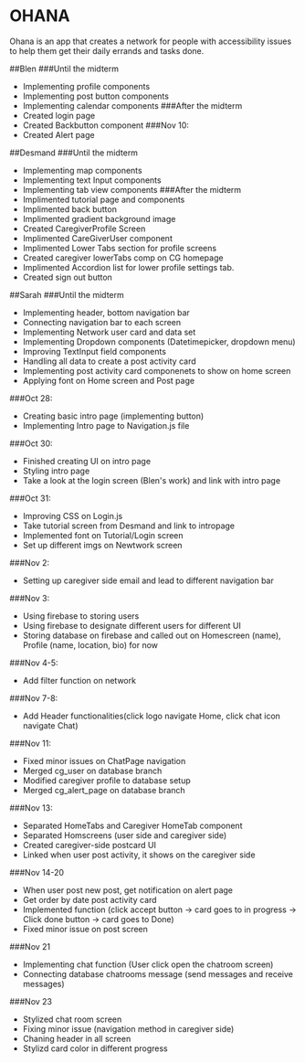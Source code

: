 # OHANA
Ohana is an app that creates a network for people with accessibility issues to help them get their daily errands and tasks done.

##Blen
###Until the midterm
- Implementing profile components
- Implementing post button components
- Implementing calendar components
###After the midterm
- Created login page 
- Created Backbutton component
###Nov 10:
- Created Alert page

##Desmand
###Until the midterm
- Implementing map components
- Implementing text Input components
- Implementing tab view components
###After the midterm
- Implimented tutorial page and components
- Implimented back button
- Implimented gradient background image
- Created CaregiverProfile Screen
- Implimented CareGiverUser component
- Implimented Lower Tabs section for profile screens 
- Created caregiver lowerTabs comp on CG homepage
- Implimented Accordion list for lower profile settings tab.
- Created sign out button

##Sarah
###Until the midterm
- Implementing header, bottom navigation bar
- Connecting navigation bar to each screen
- Implementing Network user card and data set
- Implementing Dropdown components (Datetimepicker, dropdown menu)
- Improving TextInput field components
- Handling all data to create a post activity card
- Implementing post activity card componenets to show on home screen
- Applying font on Home screen and Post page

###Oct 28:
- Creating basic intro page (implementing button)
- Implementing Intro page to Navigation.js file

###Oct 30:
- Finished creating UI on intro page
- Styling intro page
- Take a look at the login screen (Blen's work) and link with intro page

###Oct 31:
- Improving CSS on Login.js
- Take tutorial screen from Desmand and link to intropage
- Implemented font on Tutorial/Login screen
- Set up different imgs on Newtwork screen

###Nov 2:
- Setting up caregiver side email and lead to different navigation bar

###Nov 3:
- Using firebase to storing users
- Using firebase to designate different users for different UI
- Storing database on firebase and called out on Homescreen (name), Profile (name, location, bio) for now

###Nov 4-5:
- Add filter function on network

###Nov 7-8:
- Add Header functionalities(click logo navigate Home, click chat icon navigate Chat)

###Nov 11:
- Fixed minor issues on ChatPage navigation
- Merged cg_user on database branch
- Modified caregiver profile to database setup
- Merged cg_alert_page on database branch

###Nov 13:
- Separated HomeTabs and Caregiver HomeTab component
- Separated Homscreens (user side and caregiver side)
- Created caregiver-side postcard UI
- Linked when user post activity, it shows on the caregiver side

###Nov 14-20
- When user post new post, get notification on alert page
- Get order by date post activity card
- Implemented function (click accept button -> card goes to in progress -> Click done button -> card goes to Done)
- Fixed minor issue on post screen

###Nov 21
- Implementing chat function (User click open the chatroom screen)
- Connecting database chatrooms message (send messages and receive messages)

###Nov 23
- Stylized chat room screen
- Fixing minor issue (navigation method in caregiver side)
- Chaning header in all screen
- Stylizd card color in different progress